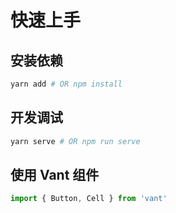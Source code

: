 # 快速上手

## 安装依赖

``` bash
yarn add # OR npm install
```

## 开发调试

``` bash
yarn serve # OR npm run serve
```

## 使用 Vant 组件

``` js
import { Button, Cell } from 'vant'
```
